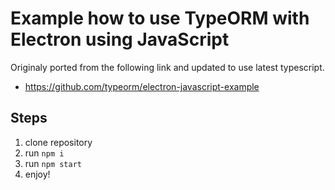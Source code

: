 # Example how to use TypeORM with Electron using JavaScript

Originaly ported from the following link and updated to use latest typescript.
* <https://github.com/typeorm/electron-javascript-example>

## Steps

1. clone repository 
2. run `npm i`
3. run `npm start`
4. enjoy!
